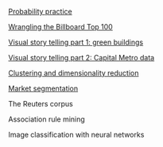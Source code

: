 [Probability practice](https://github.com/kristenlowe/sta380_exercises/blob/main/probability_practice.Rmd)

[Wrangling the Billboard Top 100](https://github.com/kristenlowe/sta380_exercises/blob/main/wrangling_billboard_top_100.Rmd)

[Visual story telling part 1: green buildings](https://github.com/kristenlowe/sta380_exercises/blob/main/green_buildings.Rmd)

[Visual story telling part 2: Capital Metro data](https://github.com/kristenlowe/sta380_exercises/blob/main/capital_metro.Rmd)

[Clustering and dimensionality reduction](https://github.com/kristenlowe/sta380_exercises/blob/main/clustering_dimensionality_reduction.Rmd)

[Market segmentation](https://github.com/kristenlowe/sta380_exercises/blob/main/market_segmentation.Rmd)

The Reuters corpus

Association rule mining

Image classification with neural networks
